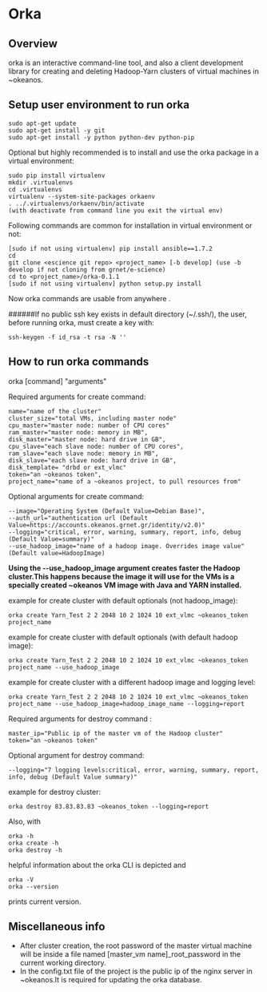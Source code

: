 Orka
=====


Overview
--------

orka is an interactive command-line tool, and also a
client development library for creating and deleting Hadoop-Yarn clusters of virtual machines
in ~okeanos.

Setup user environment to run orka
--------------------------------
    sudo apt-get update
    sudo apt-get install -y git
    sudo apt-get install -y python python-dev python-pip

 Optional but highly recommended is to install and use the orka package in a virtual environment:
 
    sudo pip install virtualenv
    mkdir .virtualenvs
    cd .virtualenvs
    virtualenv --system-site-packages orkaenv
    . ../.virtualenvs/orkaenv/bin/activate
    (with deactivate from command line you exit the virtual env)
    
Following commands are common for installation in virtual environment or not:

    [sudo if not using virtualenv] pip install ansible==1.7.2
    cd
    git clone <escience git repo> <project_name> [-b develop] (use -b develop if not cloning from grnet/e-science)
    cd to <project_name>/orka-0.1.1
    [sudo if not using virtualenv] python setup.py install
 
  Now orka commands are usable from anywhere .





######If no public ssh key exists in default directory (~/.ssh/), the user, before running orka, must create a key with:

    ssh-keygen -f id_rsa -t rsa -N ''
    


How to run orka commands
------------------------
orka [command] "arguments"

Required arguments for create command:
         
    name="name of the cluster" 
    cluster_size="total VMs, including master node" 
    cpu_master="master node: number of CPU cores" 
    ram_master="master node: memory in MB",
    disk_master="master node: hard drive in GB",
    cpu_slave="each slave node: number of CPU cores",
    ram_slave="each slave node: memory in MB",
    disk_slave="each slave node: hard drive in GB", 
    disk_template= "drbd or ext_vlmc"
    token="an ~okeanos token",
    project_name="name of a ~okeanos project, to pull resources from"
    
Optional arguments for create command:

    --image="Operating System (Default Value=Debian Base)",
    --auth_url="authentication url (Default Value=https://accounts.okeanos.grnet.gr/identity/v2.0)"
    --logging="critical, error, warning, summary, report, info, debug (Default Value=summary)"
    --use_hadoop_image="name of a hadoop image. Overrides image value" (Default value=HadoopImage)


**Using the --use_hadoop_image argument creates faster the Hadoop cluster.This happens because the image it will use for the VMs is a specially created ~okeanos VM image with Java and YARN installed.**

example for create cluster with default optionals (not hadoop_image):

    orka create Yarn_Test 2 2 2048 10 2 1024 10 ext_vlmc ~okeanos_token project_name
    
example for create cluster with default optionals (with default hadoop image):

    orka create Yarn_Test 2 2 2048 10 2 1024 10 ext_vlmc ~okeanos_token project_name --use_hadoop_image

example for create cluster with a different hadoop image and logging level:

    orka create Yarn_Test 2 2 2048 10 2 1024 10 ext_vlmc ~okeanos_token project_name --use_hadoop_image=hadoop_image_name --logging=report

Required arguments for destroy command :

    master_ip="Public ip of the master vm of the Hadoop cluster"
    token="an ~okeanos token"

Optional argument for destroy command:

    --logging="7 logging levels:critical, error, warning, summary, report, info, debug (Default Value summary)"

example for destroy cluster:

    orka destroy 83.83.83.83 ~okeanos_token --logging=report

Also, with

    orka -h
    orka create -h
    orka destroy -h
    
helpful information about the orka CLI is depicted and

    orka -V
    orka --version
    
prints current version.

Miscellaneous info
----------------
- After cluster creation, the root password of the master virtual machine will be inside a file named [master_vm name]_root_password in the current working directory.
- In the config.txt file of the project is the public ip of the nginx server in ~okeanos.It is required for updating the orka database.